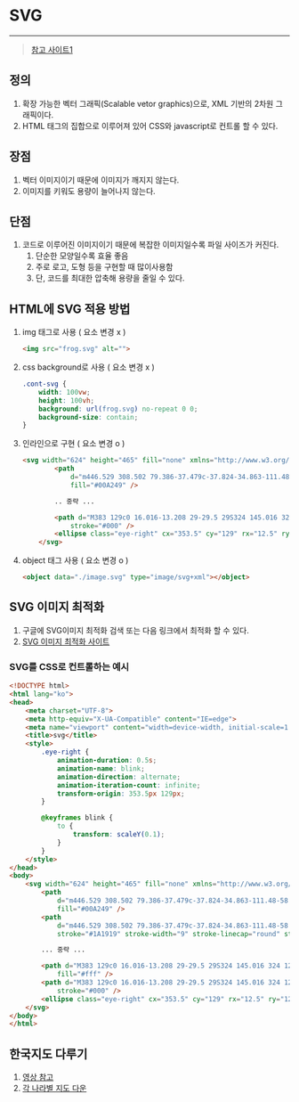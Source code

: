 # SVG

---

>[참고 사이트1](https://paullabworkspace.notion.site/2-SVG-d7e0ab83a51d4e6fa97d29994f526561)

## 정의

1. 확장 가능한 벡터 그래픽(Scalable vetor graphics)으로, XML 기반의 2차원 그래픽이다.
2. HTML 태그의 집합으로 이루어져 있어 CSS와 javascript로 컨트롤 할 수 있다. 

## 장점

1. 벡터 이미지이기 때문에 이미지가 깨지지 않는다. 
2. 이미지를 키워도 용량이 늘어나지 않는다. 

## 단점

1. 코드로 이루어진 이미지이기 때문에 복잡한 이미지일수록 파일 사이즈가 커진다. 
   1. 단순한 모양일수록 효율 좋음 
   2. 주로 로고, 도형 등을 구현할 때 많이사용함  
   3. 단, 코드를 최대한 압축해 용량을 줄일 수 있다. 

## HTML에 SVG 적용 방법 

1. img 태그로 사용 ( 요소 변경 x )

   ```html
   <img src="frog.svg" alt="">
   ```

2. css background로 사용 ( 요소 변경 x )

   ```css
   .cont-svg {
       width: 100vw;
       height: 100vh;
       background: url(frog.svg) no-repeat 0 0;
       background-size: contain;
   }
   ```

3. 인라인으로 구현 ( 요소 변경 o ) 

   ```html
   <svg width="624" height="465" fill="none" xmlns="http://www.w3.org/2000/svg">
           <path
               d="m446.529 308.502 79.386-37.479c-37.824-34.863-111.48-58.521-196.146-58.521-123.264 0-223.191 50.142-223.191 112.002 0 61.857 99.927 112.002 223.191 112.002 94.674 0 175.575-29.586 208.011-71.334l-91.251-56.67Z"
               fill="#00A249" />
   
           .. 중략 ...
   
           <path d="M383 129c0 16.016-13.208 29-29.5 29S324 145.016 324 129s13.208-29 29.5-29 29.5 12.984 29.5 29Z"
               stroke="#000" />
           <ellipse class="eye-right" cx="353.5" cy="129" rx="12.5" ry="12" fill="#000" />
       </svg>
   ```

4. object 태그 사용 ( 요소 변경 o )

   ```html
   <object data="./image.svg" type="image/svg+xml"></object>
   ```

## SVG 이미지 최적화 

1. 구글에 SVG이미지 최적화 검색 또는 다음 링크에서 최적화 할 수 있다. 
2. [SVG 이미지 최적화 사이트](https://jakearchibald.github.io/svgomg/)

### SVG를 CSS로 컨트롤하는 예시 

```html
<!DOCTYPE html>
<html lang="ko">
<head>
    <meta charset="UTF-8">
    <meta http-equiv="X-UA-Compatible" content="IE=edge">
    <meta name="viewport" content="width=device-width, initial-scale=1.0">
    <title>svg</title>
    <style>
        .eye-right {
            animation-duration: 0.5s;
            animation-name: blink;
            animation-direction: alternate;
            animation-iteration-count: infinite;
            transform-origin: 353.5px 129px;
        }

        @keyframes blink {
            to {
                transform: scaleY(0.1);
            }
        }
    </style>
</head>
<body>
    <svg width="624" height="465" fill="none" xmlns="http://www.w3.org/2000/svg">
        <path
            d="m446.529 308.502 79.386-37.479c-37.824-34.863-111.48-58.521-196.146-58.521-123.264 0-223.191 50.142-223.191 112.002 0 61.857 99.927 112.002 223.191 112.002 94.674 0 175.575-29.586 208.011-71.334l-91.251-56.67Z"
            fill="#00A249" />
        <path
            d="m446.529 308.502 79.386-37.479c-37.824-34.863-111.48-58.521-196.146-58.521-123.264 0-223.191 50.142-223.191 112.002 0 61.857 99.927 112.002 223.191 112.002 94.674 0 175.575-29.586 208.011-71.334l-91.251-56.67Z"
            stroke="#1A1919" stroke-width="9" stroke-linecap="round" stroke-linejoin="round" />

        ... 중략 ...

        <path d="M383 129c0 16.016-13.208 29-29.5 29S324 145.016 324 129s13.208-29 29.5-29 29.5 12.984 29.5 29Z"
            fill="#fff" />
        <path d="M383 129c0 16.016-13.208 29-29.5 29S324 145.016 324 129s13.208-29 29.5-29 29.5 12.984 29.5 29Z"
            stroke="#000" />
        <ellipse class="eye-right" cx="353.5" cy="129" rx="12.5" ry="12" fill="#000" />
    </svg>
</body>
</html>
```

## 한국지도 다루기

1. [영상 참고](https://www.youtube.com/watch?v=c0EQWKN5kh4&feature=youtu.be)
2. [각 나라별 지도 다운](https://www.amcharts.com/svg-maps/)



